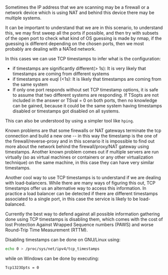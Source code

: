 
Sometimes the IP address that we are scanning may be a firewall or a network
device which is using NAT and behind this device there may be multiple systems.

It can be important to understand that we are in this scenario, to understand
this, we may first sweep all the ports if possible, and then try with subsets of
the open port to check what kind of OS guessing is made by nmap, if the guessing
is different depending on the chosen ports, then we most probably are dealing
with a NATed network.

In this cases we can use TCP timestamps to infer what is the configuration:

* if timestamps are significantly different(> 1s): It is very likely that timestamps
  are coming from different systems
* if timestamps are euql (<1s): It is likely that timestamps are coming from
  the same system
* If only one port responds without set TCP timestamp options, it is
  safe to assume that two different systems are responding. If TSopts
  are not included in the answer or TSval = 0 on both ports, then no
  knowledge can be gained, because it could be the same system having
  timestamps disabled or timestamps got disabled on all systems.

This can also be understood by using a simpler tool like `hping`.

Known problems are that some firewalls or NAT gateways terminate the tcp connection
and build a new one -- in this way the timestamp is the one of the firewall/reverse-proxy
and in this scenario it is impossible to find out more about the network behind
the firewall/proxy/NAT gateway using timestamps.
Another known problem comes out if multiple servers are run virtually (so as
virtual machines or containers or any other virtualization technique) on the
same machine, in this case they can have very similar timestamps.

Another cool way to use TCP timestamps is to understand if we are dealing with
load-balancers. While there are many ways of figuring this out, TCP timestamps
offer us an alternative way to access this information.
In practice a load balancer can be detected if there are different timestamps associated
to a single port, in this case the service is likely to be load-balanced.

Currently the best way to defend against all possible information gathering done
using TCP timestamps is disabling them, which comes with the cost of lost
Protection Against Wrapped Sequence numbers (PAWS) and worse Round-Trip
Time Measurement (RTTM).

Disabling timestamps can be done on GNU/Linux using:
```sh
echo 0 > /proc/sys/net/ipv4/tcp_timestamps
```

while on Windows can be done by executing:
```sh
Tcp1323Opts = 0
```


